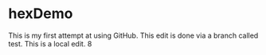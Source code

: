 # hexDemo

This is my first attempt at using GitHub. 
This edit is done via a branch called test. 
This is a local edit. 8
